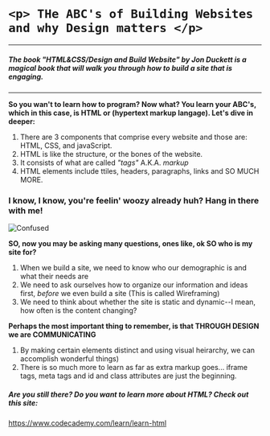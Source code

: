 #  `<p> THe ABC's of Building Websites and why Design matters </p>`  
----


##### The book *"HTML&CSS/Design and Build Website"* by Jon Duckett is a magical book that will walk you through how to build a site that is engaging. 
-------

**So you wan't to learn how to program? Now what? You learn your ABC's, which in this case, is HTML or (hypertext markup langage). Let's dive in deeper:**

1. There are 3 components that comprise every website and those are: HTML, CSS, and javaScript. 
1. HTML is like the structure, or the bones of the website. 
1. It consists of what are called *"tags"*
A.K.A. *markup*
1. HTML elements include ttiles, headers, paragraphs, links and SO MUCH MORE. 

### I know, I know, you're feelin' woozy already huh? Hang in there with me! 
![Confused](https://media.giphy.com/media/Qw4X3FmMTbUAgDfsbf2/giphy.gif)


**SO, now you may be asking many questions, ones like, ok SO who is my site for?**

1. When we build a site, we need to know who our demographic is and what their needs are
1. We need to ask ourselves how to organize our information and ideas first, *before* we even build a site (This is called Wireframing)
1. We need to think about whether the site is static and dynamic--I mean, how often is the content changing?

**Perhaps the most important thing to remember, is that THROUGH DESIGN we are COMMUNICATING**

1. By making certain elements distinct and using visual heirarchy, we can accomplish wonderful things)
1. There is so much more to learn as far as extra markup goes... iframe tags, meta tags and id and class attributes are just the beginning.

##### Are you still there? Do you want to learn more about HTML? Check out this site:

 https://www.codecademy.com/learn/learn-html


